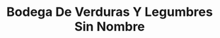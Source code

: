 ---
title: "Bodega De Verduras Y Legumbres Sin Nombre"
url: /toluca-de-lerdo/bodega-de-verduras-y-legumbres-sin-nombre/
shop: frutería
---
